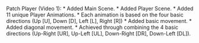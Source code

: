 Patch Player (Video 1):
    * Added Main Scene.
    * Added Player Scene.
    * Added 11 unique Player Animations.
        * Each animation is based on the four basic directions (Up [U], Down [D], Left [L], Right [R])
    * Added basic movement.
    * Added diagonal movement.
        * Achieved through combining the 4 basic directions (Up-Right [UR], Up-Left [UL], Down-Right [DR], Down-Left [DL]).
